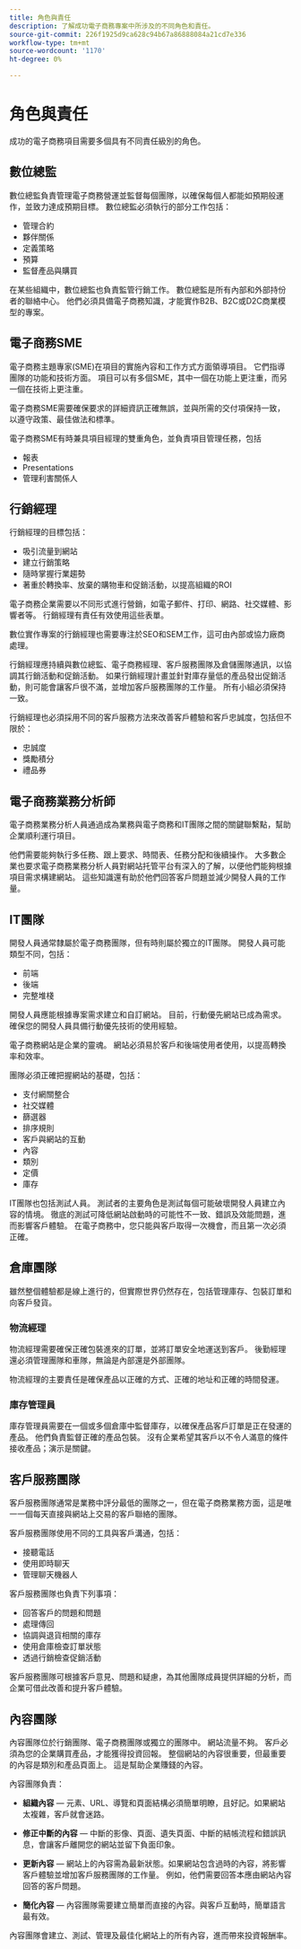 ```yaml
---
title: 角色與責任
description: 了解成功電子商務專案中所涉及的不同角色和責任。
source-git-commit: 226f1925d9ca628c94b67a86888084a21cd7e336
workflow-type: tm+mt
source-wordcount: '1170'
ht-degree: 0%

---
```



# 角色與責任

成功的電子商務項目需要多個具有不同責任級別的角色。

## 數位總監

數位總監負責管理電子商務營運並監督每個團隊，以確保每個人都能如預期般運作，並致力達成預期目標。 數位總監必須執行的部分工作包括：

- 管理合約
- 夥伴關係
- 定義策略
- 預算
- 監督產品與購買

在某些組織中，數位總監也負責監管行銷工作。 數位總監是所有內部和外部持份者的聯絡中心。 他們必須具備電子商務知識，才能實作B2B、B2C或D2C商業模型的專案。

## 電子商務SME

電子商務主題專家(SME)在項目的實施內容和工作方式方面領導項目。 它們指導團隊的功能和技術方面。 項目可以有多個SME，其中一個在功能上更注重，而另一個在技術上更注重。

電子商務SME需要確保要求的詳細資訊正確無誤，並與所需的交付項保持一致，以遵守政策、最佳做法和標準。

電子商務SME有時兼具項目經理的雙重角色，並負責項目管理任務，包括

- 報表
- Presentations
- 管理利害關係人

## 行銷經理

行銷經理的目標包括：

- 吸引流量到網站
- 建立行銷策略
- 隨時掌握行業趨勢
- 著重於轉換率、放棄的購物車和促銷活動，以提高組織的ROI

電子商務企業需要以不同形式進行營銷，如電子郵件、打印、網路、社交媒體、影響者等。 行銷經理有責任有效使用這些表單。

數位實作專案的行銷經理也需要專注於SEO和SEM工作，這可由內部或協力廠商處理。

行銷經理應持續與數位總監、電子商務經理、客戶服務團隊及倉儲團隊通訊，以協調其行銷活動和促銷活動。 如果行銷經理計畫並針對庫存量低的產品發出促銷活動，則可能會讓客戶很不滿，並增加客戶服務團隊的工作量。 所有小組必須保持一致。

行銷經理也必須採用不同的客戶服務方法來改善客戶體驗和客戶忠誠度，包括但不限於：

- 忠誠度
- 獎勵積分
- 禮品券

## 電子商務業務分析師

電子商務業務分析人員通過成為業務與電子商務和IT團隊之間的關鍵聯繫點，幫助企業順利運行項目。

他們需要能夠執行多任務、跟上要求、時間表、任務分配和後續操作。 大多數企業也要求電子商務業務分析人員對網站托管平台有深入的了解，以便他們能夠根據項目需求構建網站。 這些知識還有助於他們回答客戶問題並減少開發人員的工作量。

## IT團隊

開發人員通常隸屬於電子商務團隊，但有時則屬於獨立的IT團隊。 開發人員可能類型不同，包括：

- 前端
- 後端
- 完整堆棧

開發人員應能根據專案需求建立和自訂網站。 目前，行動優先網站已成為需求。 確保您的開發人員具備行動優先技術的使用經驗。

電子商務網站是企業的靈魂。 網站必須易於客戶和後端使用者使用，以提高轉換率和效率。

團隊必須正確把握網站的基礎，包括：

- 支付網關整合
- 社交媒體
- 篩選器
- 排序規則
- 客戶與網站的互動
- 內容
- 類別
- 定價
- 庫存

IT團隊也包括測試人員。 測試者的主要角色是測試每個可能破壞開發人員建立內容的情境。 徹底的測試可降低網站啟動時的可能性不一致、錯誤及效能問題，進而影響客戶體驗。 在電子商務中，您只能與客戶取得一次機會，而且第一次必須正確。

## 倉庫團隊

雖然整個體驗都是線上進行的，但實際世界仍然存在，包括管理庫存、包裝訂單和向客戶發貨。

### 物流經理

物流經理需要確保正確包裝進來的訂單，並將訂單安全地運送到客戶。 後勤經理還必須管理團隊和車隊，無論是內部還是外部團隊。

物流經理的主要責任是確保產品以正確的方式、正確的地址和正確的時間發運。

### 庫存管理員

庫存管理員需要在一個或多個倉庫中監督庫存，以確保產品客戶訂單是正在發運的產品。 他們負責監督正確的產品包裝。 沒有企業希望其客戶以不令人滿意的條件接收產品；演示是關鍵。

## 客戶服務團隊

客戶服務團隊通常是業務中評分最低的團隊之一，但在電子商務業務方面，這是唯一一個每天直接與網站上交易的客戶聯絡的團隊。

客戶服務團隊使用不同的工具與客戶溝通，包括：

- 接聽電話
- 使用即時聊天
- 管理聊天機器人

客戶服務團隊也負責下列事項：

- 回答客戶的問題和問題
- 處理傳回
- 協調與退貨相關的庫存
- 使用倉庫檢查訂單狀態
- 透過行銷檢查促銷活動

客戶服務團隊可根據客戶意見、問題和疑慮，為其他團隊成員提供詳細的分析，而企業可借此改善和提升客戶體驗。

## 內容團隊

內容團隊位於行銷團隊、電子商務團隊或獨立的團隊中。 網站流量不夠。 客戶必須為您的企業購買產品，才能獲得投資回報。 整個網站的內容很重要，但最重要的內容是類別和產品頁面上。 這是幫助企業賺錢的內容。

內容團隊負責：

- **組織內容** — 元素、URL、導覽和頁面結構必須簡單明瞭，且好記。如果網站太複雜，客戶就會迷路。

- **修正中斷的內容** — 中斷的影像、頁面、遺失頁面、中斷的結帳流程和錯誤訊息，會讓客戶離開您的網站並留下負面印象。

- **更新內容** — 網站上的內容需為最新狀態。如果網站包含過時的內容，將影響客戶體驗並增加客戶服務團隊的工作量。 例如，他們需要回答本應由網站內容回答的客戶問題。

- **簡化內容** — 內容團隊需要建立簡單而直接的內容。與客戶互動時，簡單語言最有效。

內容團隊會建立、測試、管理及最佳化網站上的所有內容，進而帶來投資報酬率。

